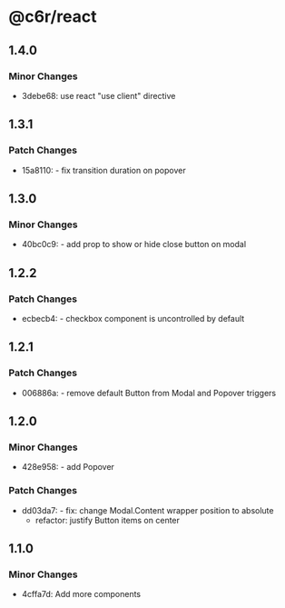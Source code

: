 # @c6r/react

## 1.4.0

### Minor Changes

- 3debe68: use react "use client" directive

## 1.3.1

### Patch Changes

- 15a8110: - fix transition duration on popover

## 1.3.0

### Minor Changes

- 40bc0c9: - add prop to show or hide close button on modal

## 1.2.2

### Patch Changes

- ecbecb4: - checkbox component is uncontrolled by default

## 1.2.1

### Patch Changes

- 006886a: - remove default Button from Modal and Popover triggers

## 1.2.0

### Minor Changes

- 428e958: - add Popover

### Patch Changes

- dd03da7: - fix: change Modal.Content wrapper position to absolute
  - refactor: justify Button items on center

## 1.1.0

### Minor Changes

- 4cffa7d: Add more components
